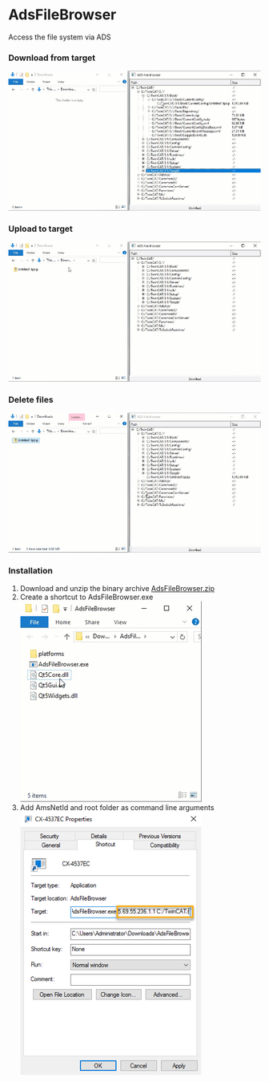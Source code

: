 # AdsFileBrowser

Access the file system via ADS

### Download from target
![ads_file_browser_download.gif](/assets/ads_file_browser_download.gif?raw=true)

### Upload to target
![ads_file_browser_upload.gif](/assets/ads_file_browser_upload.gif?raw=true)

### Delete files
![ads_file_browser_delete.gif](/assets/ads_file_browser_delete.gif?raw=true)

### Installation 

1. Download and unzip the binary archive [AdsFileBrowser.zip](/releases/download/v1.0/AdsFileBrowser.zip)
2. Create a shortcut to AdsFileBrowser.exe  
![link_and_rename.gif](/assets/link_and_rename.gif?raw=true)
3. Add AmsNetId and root folder as command line arguments  
![link_properties.png](/assets/link_properties.png?raw=true)
